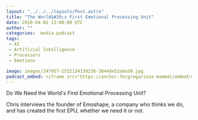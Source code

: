 ```yaml
---
layout: "../../../layouts/Post.astro"
title: "The World&#39;s First Emotional Processing Unit"
date: 2018-04-02 13:00:00 UTC
author: ""
categories:  media podcast
tags:
 - AI
 - Artificial Intelligence
 - Processors
 - Emotions

image: images/347957-1522134130236-3844de52a0a58.jpg
podcast_embed: <iframe src="https://anchor.fm/gregarious-mammal/embed/episodes/The-Worlds-First-Emotional-Processing-Unit-e1879n" height="102px" width="400px" frameborder="0" scrolling="no"></iframe>
---
```


Do We Need the World's First Emotional Processing Unit?

Chris interviews the founder of Emoshape, a company who thinks we do, and has created the first EPU, whether we need it or not.
